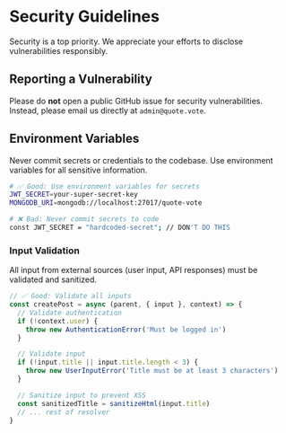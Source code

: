 # Security Guidelines

Security is a top priority. We appreciate your efforts to disclose vulnerabilities responsibly.

## Reporting a Vulnerability

Please do **not** open a public GitHub issue for security vulnerabilities. Instead, please email us directly at `admin@quote.vote`.

## Environment Variables

Never commit secrets or credentials to the codebase. Use environment variables for all sensitive information.

```bash
# ✅ Good: Use environment variables for secrets
JWT_SECRET=your-super-secret-key
MONGODB_URI=mongodb://localhost:27017/quote-vote

# ❌ Bad: Never commit secrets to code
const JWT_SECRET = "hardcoded-secret"; // DON'T DO THIS
```

### Input Validation

All input from external sources (user input, API responses) must be validated and sanitized.

```javascript
// ✅ Good: Validate all inputs
const createPost = async (parent, { input }, context) => {
  // Validate authentication
  if (!context.user) {
    throw new AuthenticationError('Must be logged in')
  }

  // Validate input
  if (!input.title || input.title.length < 3) {
    throw new UserInputError('Title must be at least 3 characters')
  }

  // Sanitize input to prevent XSS
  const sanitizedTitle = sanitizeHtml(input.title)
  // ... rest of resolver
}
```
